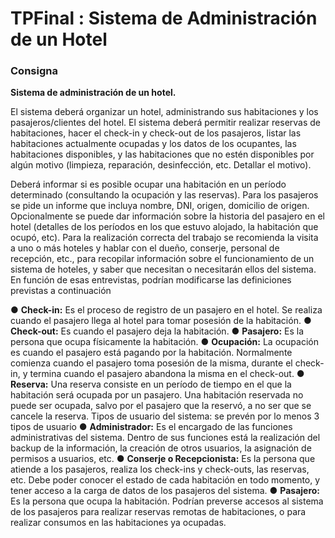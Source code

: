# TPFinal : Sistema de Administración de un Hotel

### Consigna

**Sistema de administración de un hotel.**

El sistema deberá organizar un hotel, administrando sus habitaciones y los pasajeros/clientes
del hotel. El sistema deberá permitir realizar reservas de habitaciones, hacer el check-in
y check-out de los pasajeros, listar las habitaciones actualmente ocupadas y los datos de
los ocupantes, las habitaciones disponibles, y las habitaciones que no estén disponibles por
algún motivo (limpieza, reparación, desinfección, etc. Detallar el motivo).

Deberá informar si es posible ocupar una habitación en un período determinado (consultando la
ocupación y las reservas). Para los pasajeros se pide un informe que incluya nombre, DNI,
origen, domicilio de origen. Opcionalmente se puede dar información sobre la historia del
pasajero en el hotel (detalles de los períodos en los que estuvo alojado, la habitación que
ocupó, etc). Para la realización correcta del trabajo se recomienda la visita a uno o más hoteles
y hablar con el dueño, conserje, personal de recepción, etc., para recopilar información sobre el
funcionamiento de un sistema de hoteles, y saber que necesitan o necesitarán ellos del
sistema. En función de esas entrevistas, podrían modificarse las definiciones previstas a
continuación

● **Check-in:** Es el proceso de registro de un pasajero en el hotel. Se realiza cuando el 
pasajero llega al hotel para tomar posesión de la habitación.
● **Check-out:** Es cuando el pasajero deja la habitación.
● **Pasajero:** Es la persona que ocupa físicamente la habitación.
● **Ocupación:** La ocupación es cuando el pasajero está pagando por la habitación.
Normalmente comienza cuando el pasajero toma posesión de la misma, durante
el check-in, y termina cuando el pasajero abandona la misma en el check-out.
● **Reserva:** Una reserva consiste en un período de tiempo en el que la habitación será
ocupada por un pasajero. Una habitación reservada no puede ser ocupada, salvo por el
pasajero que la reservó, a no ser que se cancele la reserva.
Tipos de usuario del sistema: se prevén por lo menos 3 tipos de usuario
● **Administrador:** Es el encargado de las funciones administrativas del sistema. Dentro de
sus funciones está la realización del backup de la información, la creación de
otros usuarios, la asignación de permisos a usuarios, etc.
● **Conserje o Recepcionista:** Es la persona que atiende a los pasajeros, realiza los
check-ins y check-outs, las reservas, etc. Debe poder conocer el estado de cada
habitación en todo momento, y tener acceso a la carga de datos de los pasajeros del
sistema.
● **Pasajero:** Es la persona que ocupa la habitación. Podrían preverse accesos al sistema
de los pasajeros para realizar reservas remotas de habitaciones, o para realizar
consumos en las habitaciones ya ocupadas.
